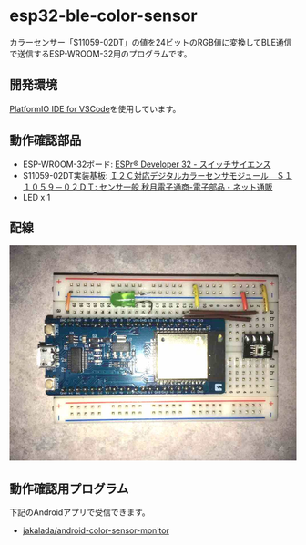 # esp32-ble-color-sensor

カラーセンサー「S11059-02DT」の値を24ビットのRGB値に変換してBLE通信で送信するESP-WROOM-32用のプログラムです。

## 開発環境

[PlatformIO IDE for VSCode](http://docs.platformio.org/en/latest/ide/vscode.html)を使用しています。

## 動作確認部品

- ESP-WROOM-32ボード: [ESPr® Developer 32 \- スイッチサイエンス](https://www.switch-science.com/catalog/3210/)
- S11059-02DT実装基板: [Ｉ２Ｃ対応デジタルカラーセンサモジュール　Ｓ１１０５９－０２ＤＴ: センサ一般 秋月電子通商\-電子部品・ネット通販](http://akizukidenshi.com/catalog/g/gK-08316/)
- LED x 1

## 配線

![配線](/wiring.jpg)

## 動作確認用プログラム

下記のAndroidアプリで受信できます。

- [jakalada/android\-color\-sensor\-monitor](https://github.com/jakalada/android-color-sensor-monitor)
